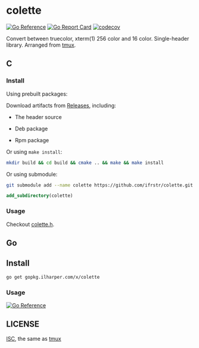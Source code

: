 # colette

[![Go Reference](https://pkg.go.dev/badge/gopkg.ilharper.com/x/colette.svg)](https://pkg.go.dev/gopkg.ilharper.com/x/colette)
[![Go Report Card](https://goreportcard.com/badge/gopkg.ilharper.com/x/colette)](https://goreportcard.com/report/gopkg.ilharper.com/x/colette)
[![codecov](https://codecov.io/gh/ifrstr/colette/branch/master/graph/badge.svg?token=I4FWALY4EV)](https://codecov.io/gh/ifrstr/colette)

Convert between truecolor, xterm(1) 256 color and 16 color. Single-header library. Arranged from [tmux](https://github.com/tmux/tmux).

## C

### Install

Using prebuilt packages:

Download artifacts from [Releases](https://github.com/ifrstr/colette/releases), including:

- The header source

- Deb package

- Rpm package

Or using `make install`:

```sh
mkdir build && cd build && cmake .. && make && make install
```

Or using submodule:

```sh
git submodule add --name colette https://github.com/ifrstr/colette.git colette
```

```cmake
add_subdirectory(colette)
```

### Usage

Checkout [colette.h](https://github.com/ifrstr/colette/blob/master/include/colette/colette.h).

## Go

## Install

```sh
go get gopkg.ilharper.com/x/colette
```

### Usage

[![Go Reference](https://pkg.go.dev/badge/gopkg.ilharper.com/x/colette.svg)](https://pkg.go.dev/gopkg.ilharper.com/x/colette)

## LICENSE

[ISC](https://github.com/ifrstr/colette/blob/master/LICENSE), the same as [tmux](https://github.com/tmux/tmux)
